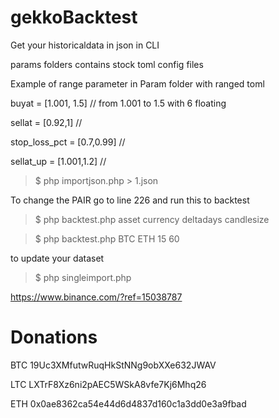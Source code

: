 # gekkoBacktest
Get your historicaldata in json in CLI

params folders contains stock toml config files

Example of range parameter in Param folder with ranged toml

buyat = [1.001, 1.5] // from 1.001 to 1.5 with 6 floating

sellat = [0.92,1] // 

stop_loss_pct = [0.7,0.99] //

sellat_up = [1.001,1.2] //


> $ php importjson.php > 1.json

To change the PAIR go to line 226 and run this to backtest

> $ php backtest.php asset currency deltadays candlesize

> $ php backtest.php BTC ETH 15 60

to update your dataset

> $ php singleimport.php

https://www.binance.com/?ref=15038787

# Donations

BTC 19Uc3XMfutwRuqHkStNNg9obXXe632JWAV

LTC LXTrF8Xz6ni2pAEC5WSkA8vfe7Kj6Mhq26

ETH 0x0ae8362ca54e44d6d4837d160c1a3dd0e3a9fbad
